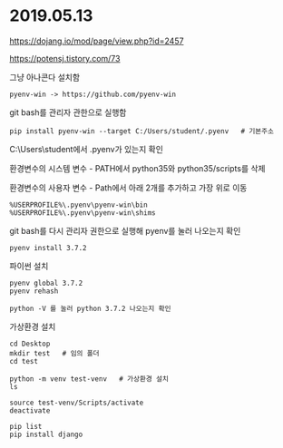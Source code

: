 # 2019.05.13



<https://dojang.io/mod/page/view.php?id=2457>

<https://potensj.tistory.com/73>



그냥 아나콘다 설치함



```
pyenv-win -> https://github.com/pyenv-win
```



git bash를 관리자 관한으로 실행함

```
pip install pyenv-win --target C:/Users/student/.pyenv   # 기본주소
```



C:\Users\student에서 .pyenv가 있는지 확인

환경변수의 시스템 변수 - PATH에서 python35와 python35/scripts를 삭제

환경변수의 사용자 변수 - Path에서 아래 2개를 추가하고 가장 위로 이동

```
%USERPROFILE%\.pyenv\pyenv-win\bin
%USERPROFILE%\.pyenv\pyenv-win\shims
```



git bash를 다시 관리자 권한으로 실행해 pyenv를 눌러 나오는지 확인

```
pyenv install 3.7.2
```

파이썬 설치

```
pyenv global 3.7.2
pyenv rehash
```



```
python -V 를 눌러 python 3.7.2 나오는지 확인
```



가상환경 설치

```
cd Desktop
mkdir test   # 임의 폴더
cd test

python -m venv test-venv   # 가상환경 설치
ls

source test-venv/Scripts/activate
deactivate

pip list
pip install django
```



